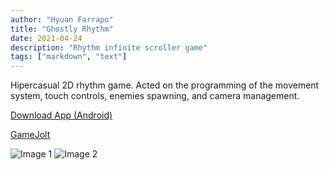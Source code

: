 ```yaml
---
author: "Hyuan Farrapo"
title: "Ghostly Rhythm"
date: 2021-04-24
description: "Rhythm infinite scroller game"
tags: ["markdown", "text"]
---
```

Hipercasual 2D rhythm game. Acted on the programming of the movement system, touch controls, enemies spawning, and camera management.

[Download App (Android)](https://drive.google.com/file/d/1lvjVuvO_Xe0YBJV_QrF3Y3KPSvgsV1Ho/view?usp=sharing)

[GameJolt](https://gamejolt.com/games/GhostlyRhythm/581235)

![Image 1](/ghostly/ghostly2.png)
![Image 2](/ghostly/ghostly3.png)

